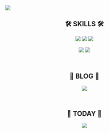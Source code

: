 <img src="https://capsule-render.vercel.app/api?type=waving&color=auto&height=200&section=header&text=Chae Lin, Lee&fontSize=80&fontColor=ffffff" />

<div align="center">
  <h2>🛠 SKILLS 🛠</h2>
  <p>
    <img src="https://img.shields.io/badge/JAVA-007396?style=flat-square&logo=Java&logoColor=white"/> <img src="https://img.shields.io/badge/JavaScript-F7DF1E?style=flat-    square&logo=JavaScript&logoColor=white"/> <img src="https://img.shields.io/badge/Spring-6DB33F?style=flat-square&logo=Spring&logoColor=white"/> 
    <br><br>
    <img src="https://img.shields.io/badge/HTML5-E34F26?style=flat-square&logo=HTML5&logoColor=white"/> <img src="https://img.shields.io/badge/CSS3-1572B6?style=flat-square&logo=CSS3&logoColor=white"/>  
  </p>
</div>

<br>

<div align="center">
  <h2>🍕 BLOG 🍕</h2>
  <p>
    <a href="https://blog.naver.com/leechailin"><img src="https://img.shields.io/badge/Blog-03C75A?style=flat-square&logo=Naver&logoColor=white"/></a>
  </p>
</div>

<br>

<div align="center">
  <h2>🎈 TODAY 🎈</h2>
  <p>
   <a href="https://hits.seeyoufarm.com"><img src="https://hits.seeyoufarm.com/api/count/incr/badge.svg?url=https%3A%2F%2Fgithub.com%2Fchaelin23&count_bg=%23BB86FF&title_bg=%23ACACAC&icon=&icon_color=%23E7E7E7&title=HITS&edge_flat=false"/></a>
  </p>
</div>




